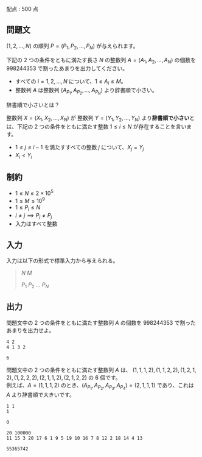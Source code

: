 配点 : $500$ 点

## 問題文

$(1, 2, \ldots, N)$ の順列 $P = (P_1, P_2, \ldots, P_N)$ が与えられます。

下記の $2$ つの条件をともに満たす長さ $N$ の整数列 $A = (A_1, A_2, \ldots, A_N)$ の個数を $998244353$ で割ったあまりを出力してください。

- すべての $i = 1, 2, \ldots, N$ について、$1 \leq A_i \leq M$。
- 整数列 $A$ は整数列 $(A_{P_1}, A_{P_2}, \ldots, A_{P_N})$ より辞書順で小さい。

 辞書順で小さいとは？

整数列 $X = (X_1, X_2, \ldots, X_N)$ が 整数列 $Y = (Y_1, Y_2, \ldots, Y_N)$ より**辞書順で小さい**とは、下記の $2$ つの条件をともに満たす整数 $1 \leq i \leq N$ が存在することを言います。

- $1 \leq j \leq i-1$ を満たすすべての整数 $j$ について、$X_j = Y_j$
- $X_i \lt Y_i$

## 制約

- $1 \leq N \leq 2 \times 10^5$
- $1 \leq M \leq 10^9$
- $1 \leq P_i \leq N$
- $i \neq j \implies P_i \neq P_j$
- 入力はすべて整数

## 入力

入力は以下の形式で標準入力から与えられる。

> $N$ $M$
> 
> $P_1$ $P_2$ $\ldots$ $P_N$

## 出力

問題文中の $2$ つの条件をともに満たす整数列 $A$ の個数を $998244353$ で割ったあまりを出力せよ。

```input1
4 2
4 1 3 2
```

```output1
6
```

問題文中の $2$ つの条件をともに満たす整数列 $A$ は、
$(1, 1, 1, 2), (1, 1, 2, 2), (1, 2, 1, 2), (1, 2, 2, 2), (2, 1, 1, 2), (2, 1, 2, 2)$ の $6$ 個です。<br>
例えば、$A = (1, 1, 1, 2)$ のとき、$(A_{P_1}, A_{P_2}, A_{P_3}, A_{P_4}) = (2, 1, 1, 1)$ であり、これは $A$ より辞書順で大きいです。

```input2
1 1
1
```

```output2
0
```

```input3
20 100000
11 15 3 20 17 6 1 9 5 19 10 16 7 8 12 2 18 14 4 13
```

```output3
55365742
```
